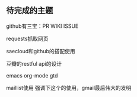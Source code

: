 ## 待完成的主题

github有三宝：PR WIKI ISSUE

requests抓取网页

saecloud和github的搭配使用

豆瓣的restful api的设计

emacs org-mode gtd

maillist使用
强调下这个的使用，gmail最后伟大的发明